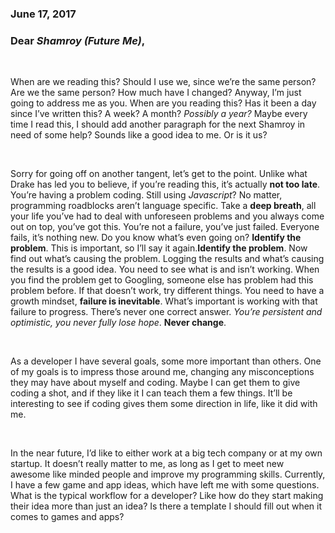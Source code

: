 ### **June 17, 2017**

### **Dear _Shamroy (Future Me)_,**

 

When are we reading this? Should I use we, since we’re the same person? Are 
we the same person? How much have I changed? Anyway, I’m just going to
address me as you. When are you reading this? Has it been a day since I’ve
written this? A week? A month? *Possibly a year?* Maybe every time I read
this, I should add another paragraph for the next Shamroy in need of some
help? Sounds like a good idea to me. Or is it us?

 

Sorry for going off on another tangent, let’s get to the point. Unlike what
Drake has led you to believe, if you’re reading this, it’s actually **not
too late**. You’re having a problem coding. Still using *Javascript*? No
matter, programming roadblocks aren’t language specific. Take a **deep
breath**, all your life you’ve had to deal with unforeseen problems and you
always come out on top, you’ve got this. You’re not a failure, you’ve just
failed. Everyone fails, it’s nothing new. Do you know what’s even going on?
**Identify the problem**. This is important, so I’ll say it
again.**Identify the problem**. Now find out what’s causing the problem.
Logging the results and what’s causing the results is a good idea. You need
to see what is and isn’t working. When you find the problem get to
Googling, someone else has problem had this problem before. If that doesn’t
work, try different things. You need to have a growth mindset, **failure is
inevitable**. What’s important is working with that failure to progress.
There’s never one correct answer. *You’re persistent and optimistic, you
never fully lose hope*. **Never change**.

 

As a developer I have several goals, some more important than others. One
of my goals is to impress those around me, changing any misconceptions they
may have about myself and coding. Maybe I can get them to give coding a
shot, and if they like it I can teach them a few things. It’ll be
interesting to see if coding gives them some direction in life, like it did
with me.

 

In the near future, I’d like to either work at a big tech company or at my
own startup. It doesn’t really matter to me, as long as I get to meet new
awesome like minded people and improve my programming skills. Currently, I
have a few game and app ideas, which have left me with some questions. What
is the typical workflow for a developer? Like how do they start making
their idea more than just an idea? Is there a template I should fill out
when it comes to games and apps?
